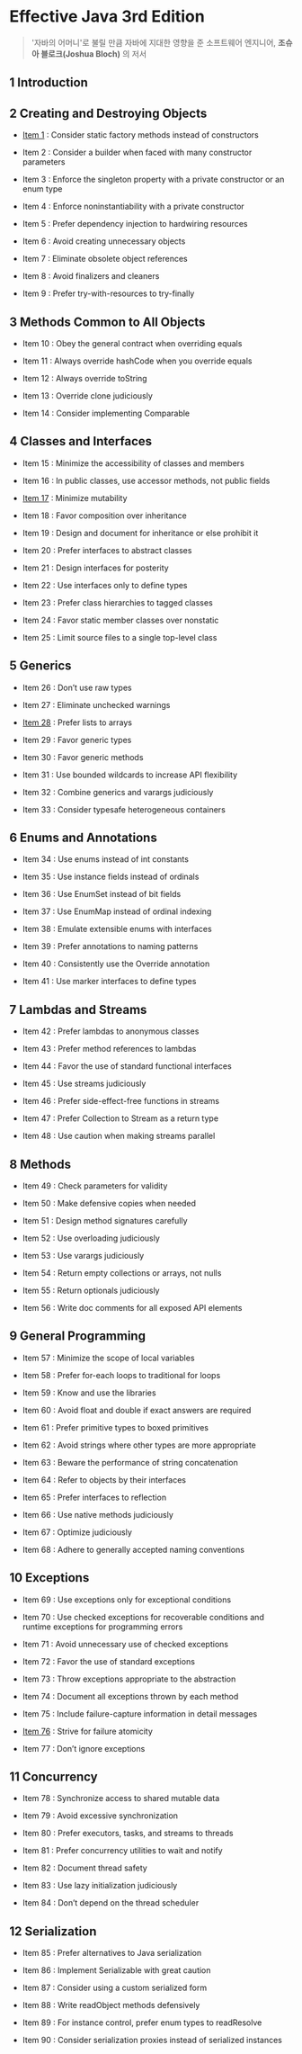 # Effective Java 3rd Edition

> '자바의 어머니'로 불릴 만큼 자바에 지대한 영향을 준 소프트웨어 엔지니어, **조슈아 블로크(Joshua Bloch)** 의 저서

## 1 Introduction

## 2 Creating and Destroying Objects

- [Item 1](https://github.com/june0122/TIL/blob/master/JAVA/EffectiveJava/item%2001.md) : Consider static factory methods instead of constructors

- Item 2 : Consider a builder when faced with many constructor parameters

- Item 3 : Enforce the singleton property with a private constructor or an enum type

- Item 4 : Enforce noninstantiability with a private constructor

- Item 5 : Prefer dependency injection to hardwiring resources

- Item 6 : Avoid creating unnecessary objects

- Item 7 : Eliminate obsolete object references

- Item 8 : Avoid finalizers and cleaners

- Item 9 : Prefer try-with-resources to try-finally

## 3 Methods Common to All Objects

- Item 10 : Obey the general contract when overriding equals

- Item 11 : Always override hashCode when you override equals

- Item 12 : Always override toString

- Item 13 : Override clone judiciously

- Item 14 : Consider implementing Comparable

## 4 Classes and Interfaces

- Item 15 : Minimize the accessibility of classes and members

- Item 16 : In public classes, use accessor methods, not public fields

- [Item 17](https://github.com/june0122/TIL/blob/master/JAVA/EffectiveJava/item%2017.md) : Minimize mutability

- Item 18 : Favor composition over inheritance

- Item 19 : Design and document for inheritance or else prohibit it

- Item 20 : Prefer interfaces to abstract classes

- Item 21 : Design interfaces for posterity

- Item 22 : Use interfaces only to define types

- Item 23 : Prefer class hierarchies to tagged classes

- Item 24 : Favor static member classes over nonstatic

- Item 25 : Limit source files to a single top-level class

## 5 Generics

- Item 26 : Don’t use raw types

- Item 27 : Eliminate unchecked warnings

- [Item 28](https://github.com/june0122/Effective-Java/blob/main/item%2028.md) : Prefer lists to arrays

- Item 29 : Favor generic types

- Item 30 : Favor generic methods

- Item 31 : Use bounded wildcards to increase API flexibility

- Item 32 : Combine generics and varargs judiciously

- Item 33 : Consider typesafe heterogeneous containers

## 6 Enums and Annotations

- Item 34 : Use enums instead of int constants

- Item 35 : Use instance fields instead of ordinals

- Item 36 : Use EnumSet instead of bit fields

- Item 37 : Use EnumMap instead of ordinal indexing

- Item 38 : Emulate extensible enums with interfaces

- Item 39 : Prefer annotations to naming patterns

- Item 40 : Consistently use the Override annotation

- Item 41 : Use marker interfaces to define types

## 7 Lambdas and Streams

- Item 42 : Prefer lambdas to anonymous classes

- Item 43 : Prefer method references to lambdas

- Item 44 : Favor the use of standard functional interfaces

- Item 45 : Use streams judiciously

- Item 46 : Prefer side-effect-free functions in streams

- Item 47 : Prefer Collection to Stream as a return type

- Item 48 : Use caution when making streams parallel

## 8 Methods

- Item 49 : Check parameters for validity

- Item 50 : Make defensive copies when needed

- Item 51 : Design method signatures carefully

- Item 52 : Use overloading judiciously

- Item 53 : Use varargs judiciously

- Item 54 : Return empty collections or arrays, not nulls

- Item 55 : Return optionals judiciously

- Item 56 : Write doc comments for all exposed API elements

## 9 General Programming

- Item 57 : Minimize the scope of local variables

- Item 58 : Prefer for-each loops to traditional for loops

- Item 59 : Know and use the libraries

- Item 60 : Avoid float and double if exact answers are required

- Item 61 : Prefer primitive types to boxed primitives

- Item 62 : Avoid strings where other types are more appropriate

- Item 63 : Beware the performance of string concatenation

- Item 64 : Refer to objects by their interfaces

- Item 65 : Prefer interfaces to reflection

- Item 66 : Use native methods judiciously

- Item 67 : Optimize judiciously

- Item 68 : Adhere to generally accepted naming conventions

## 10 Exceptions

- Item 69 : Use exceptions only for exceptional conditions

- Item 70 : Use checked exceptions for recoverable conditions and runtime exceptions for programming errors

- Item 71 : Avoid unnecessary use of checked exceptions

- Item 72 : Favor the use of standard exceptions

- Item 73 : Throw exceptions appropriate to the abstraction

- Item 74 : Document all exceptions thrown by each method

- Item 75 : Include failure-capture information in detail messages

- [Item 76](https://github.com/june0122/TIL/blob/master/JAVA/EffectiveJava/item%2076.md) : Strive for failure atomicity

- Item 77 : Don’t ignore exceptions

## 11 Concurrency

- Item 78 : Synchronize access to shared mutable data

- Item 79 : Avoid excessive synchronization

- Item 80 : Prefer executors, tasks, and streams to threads

- Item 81 : Prefer concurrency utilities to wait and notify

- Item 82 : Document thread safety

- Item 83 : Use lazy initialization judiciously

- Item 84 : Don’t depend on the thread scheduler

## 12 Serialization

- Item 85 : Prefer alternatives to Java serialization

- Item 86 : Implement Serializable with great caution

- Item 87 : Consider using a custom serialized form

- Item 88 : Write readObject methods defensively

- Item 89 : For instance control, prefer enum types to readResolve

- Item 90 : Consider serialization proxies instead of serialized instances
